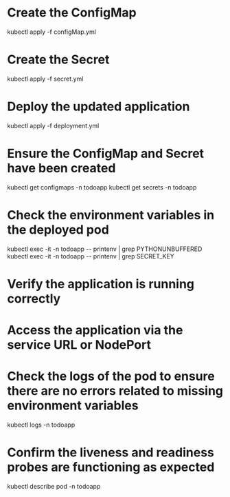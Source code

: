 # Create the ConfigMap
kubectl apply -f configMap.yml

# Create the Secret
kubectl apply -f secret.yml

# Deploy the updated application
kubectl apply -f deployment.yml

# Ensure the ConfigMap and Secret have been created
kubectl get configmaps -n todoapp
kubectl get secrets -n todoapp

# Check the environment variables in the deployed pod
kubectl exec -it <pod-name> -n todoapp -- printenv | grep PYTHONUNBUFFERED
kubectl exec -it <pod-name> -n todoapp -- printenv | grep SECRET_KEY

# Verify the application is running correctly
# Access the application via the service URL or NodePort
# Check the logs of the pod to ensure there are no errors related to missing environment variables
kubectl logs <pod-name> -n todoapp

# Confirm the liveness and readiness probes are functioning as expected
kubectl describe pod <pod-name> -n todoapp